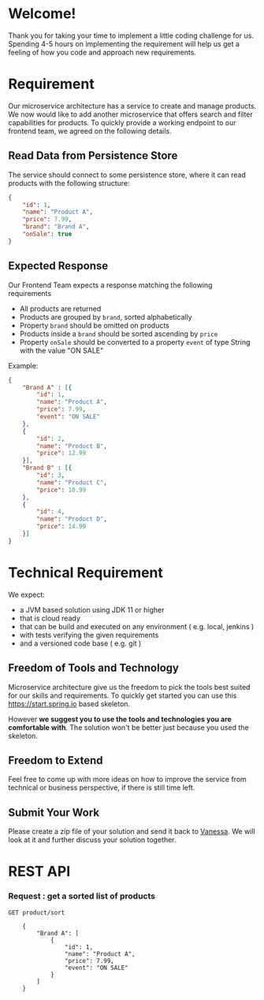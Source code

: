 # Welcome!

Thank you for taking your time to implement a little coding challenge for us. Spending 4-5 hours on implementing the requirement will help us get a feeling of how you code and approach new requirements. 

# Requirement

Our microservice architecture has a service to create and manage products. We now would like to add another microservice that offers search and filter capabilities for products. To quickly provide a working endpoint to our frontend team, we agreed on the following details.

## Read Data from Persistence Store

The service should connect to some persistence store, where it can read products with the following structure:

```JSON
{
	"id": 1,
	"name": "Product A",
	"price": 7.99,
	"brand": "Brand A",
	"onSale": true
}
```

Expected Response
- 
Our Frontend Team expects a response matching the following requirements

- All products are returned
- Products are grouped by `brand`, sorted alphabetically
- Property `brand` should be omitted on products
- Products inside a `brand` should be sorted ascending by `price`
- Property `onSale` should be converted to a property `event` of type String with the value "ON SALE"

Example:

```JSON
{
	"Brand A" : [{
		"id": 1,
		"name": "Product A",
		"price": 7.99,
		"event": "ON SALE"
	},
	{
		"id": 2,
		"name": "Product B",
		"price": 12.99
	}],
	"Brand B" : [{
		"id": 3,
		"name": "Product C",
		"price": 10.99
	},
	{
		"id": 4,
		"name": "Product D",
		"price": 14.99
	}]
}
```

# Technical Requirement  

We expect:  
 - a JVM based solution using JDK 11 or higher
 - that is cloud ready
 - that can be build and executed on any environment ( e.g. local, jenkins )
 - with tests verifying the given requirements 
 - and a versioned code base ( e.g. git )

## Freedom of Tools and Technology

Microservice architecture give us the freedom to pick the tools best suited for our skills and requirements.
To quickly get started you can use this https://start.spring.io based skeleton. 

However **we suggest you to use the tools and technologies you are comfortable with**. The solution won't be better just because you used the skeleton. 

## Freedom to Extend
Feel free to come up with more ideas on how to improve the service from technical or business perspective, if there is still time left.

## Submit Your Work
Please create a zip file of your solution and send it back to [Vanessa](mailto:vmeyer@epages.com). We will look at it and further discuss your solution together.


# REST API
### Request : get a sorted list of products 

`GET product/sort`

        {
            "Brand A": [
                {
                    "id": 1,
                    "name": "Product A",
                    "price": 7.99,
                    "event": "ON SALE"
                }
            ]
        }


